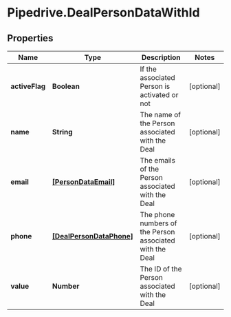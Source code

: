 # Pipedrive.DealPersonDataWithId

## Properties

Name | Type | Description | Notes
------------ | ------------- | ------------- | -------------
**activeFlag** | **Boolean** | If the associated Person is activated or not | [optional] 
**name** | **String** | The name of the Person associated with the Deal | [optional] 
**email** | [**[PersonDataEmail]**](PersonDataEmail.md) | The emails of the Person associated with the Deal | [optional] 
**phone** | [**[DealPersonDataPhone]**](DealPersonDataPhone.md) | The phone numbers of the Person associated with the Deal | [optional] 
**value** | **Number** | The ID of the Person associated with the Deal | [optional] 


